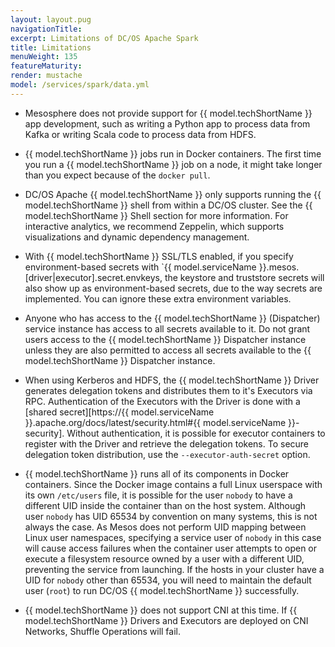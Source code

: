 ```yaml
---
layout: layout.pug
navigationTitle:
excerpt: Limitations of DC/OS Apache Spark
title: Limitations
menuWeight: 135
featureMaturity:
render: mustache
model: /services/spark/data.yml
---
```


*   Mesosphere does not provide support for {{ model.techShortName }} app development, such as writing a Python app to process data from
    Kafka or writing Scala code to process data from HDFS.

*   {{ model.techShortName }} jobs run in Docker containers. The first time you run a {{ model.techShortName }} job on a node, it might take longer than you
    expect because of the `docker pull`.

*   DC/OS Apache {{ model.techShortName }} only supports running the {{ model.techShortName }} shell from within a DC/OS cluster. See the {{ model.techShortName }} Shell section
    for more information. For interactive analytics, we recommend Zeppelin, which supports visualizations and dynamic
    dependency management.

*   With {{ model.techShortName }} SSL/TLS enabled, if you specify environment-based secrets with
    `{{ model.serviceName }}.mesos.[driver|executor].secret.envkeys, the keystore and truststore secrets will also show up as
    environment-based secrets, due to the way secrets are implemented. You can ignore these extra environment variables.

*   Anyone who has access to the {{ model.techShortName }} (Dispatcher) service instance has access to all secrets available to it. Do not
    grant users access to the {{ model.techShortName }} Dispatcher instance unless they are also permitted to access all secrets available
    to the {{ model.techShortName }} Dispatcher instance.

*   When using Kerberos and HDFS, the {{ model.techShortName }} Driver generates delegation tokens and distributes them to it's Executors
    via RPC.  Authentication of the Executors with the Driver is done with a [shared
    secret][https://{{ model.serviceName }}.apache.org/docs/latest/security.html#{{ model.serviceName }}-security]. Without authentication, it is possible
    for executor containers to register with the Driver and retrieve the delegation tokens. To secure delegation token
    distribution, use the `--executor-auth-secret` option.

*   {{ model.techShortName }} runs all of its components in Docker containers. Since the Docker image contains a full Linux userspace with
    its own `/etc/users` file, it is possible for the user `nobody` to have a different UID inside the
    container than on the host system. Although user `nobody` has UID 65534 by convention on many systems, this is not
    always the case. As Mesos does not perform UID mapping between Linux user namespaces, specifying a service user of
    `nobody` in this case will cause access failures when the container user attempts to open or execute a filesystem
    resource owned by a user with a different UID, preventing the service from launching. If the hosts in your cluster
    have a UID for `nobody` other than 65534, you will need to maintain the default user (`root`) to run DC/OS {{ model.techShortName }}
    successfully.

*   {{ model.techShortName }} does not support CNI at this time. If {{ model.techShortName }} Drivers and       Executors are deployed on CNI Networks, Shuffle Operations will fail.
